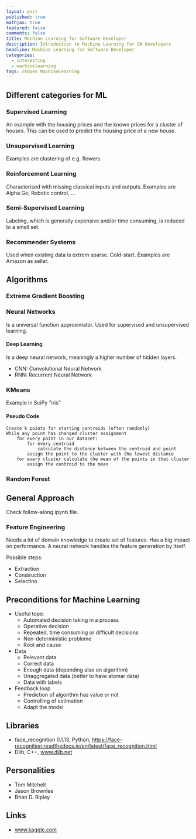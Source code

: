 ```yaml
---
layout: post
published: true
mathjax: true
featured: false
comments: false
title: Machine Learning for Software Developer
description: Introduction to Machine Learning for SW Developers
headline: Machine Learning for Software Developer
categories:
  - interesting
  - machinelearning
tags: chOpen MachineLearning
---
```

## Different categories for ML

### Supervised Learning
An example with the housing prices and the known prices for a cluster of houses. This can be used to predict the housing price of a new house.

### Unsupervised Learning
Examples are clustering of e.g. flowers.

### Reinforcement Learning
Characterised with missing classical inputs and outputs.
Examples are Alpha Go, Robotic control, ...

### Semi-Supervised Learning
Labeling, which is generally expensive and/or time consuming, is reduced to a small set.

### Recommender Systems
Used when existing data is extrem sparse. Cold-start.
Examples are Amazon as seller.


## Algorithms

### Extreme Gradient Boosting

### Neural Networks
Is a universal function approximator. Used for supervised and unsupervised learning.

#### Deep Learning
Is a deep neural network, meaningly a higher number of hidden layers.

- CNN: Convolutional Neural Network
- RNN: Recurrent Neural Network

### KMeans
Example in SciPy "iris"

#### Pseudo Code
```
Create k points for starting centroids (often randomly)
While any point has changed cluster assignment
	for every point in our dataset:
		for every centroid
			calculate the distance between the centroid and point
		assign the point to the cluster with the lowest distance
	for every cluster calculate the mean of the points in that cluster
		assign the centroid to the mean
```

### Random Forest


## General Approach
Check follow-along.ipynb file.

### Feature Engineering
Needs a lot of domain knowledge to create set of features. Has a big impact on performance. A neural network handles the feature generation by itself. 

Possible steps:
- Extraction
- Construction
- Selectino


## Preconditions for Machine Learning
- Useful topic
  - Automated decision taking in a process
  - Operative decision
  - Repeated, time consuming or difficult decisions
  - Non-deterministic probleme
  - Root and cause
- Data
  - Relevant data
  - Correct data
  - Enough data (depending also on algorithm)
  - Unaggregated data (better to have atomar data)
  - Data with labels
- Feedback loop
  - Prediction of algorithm has value or not
  - Controlling of estimation
  - Adapt the model
 
 

## Libraries
- face_recognition 0.1.13, Python, https://face-recognition.readthedocs.io/en/latest/face_recognition.html
- Dlib, C++, www.dlib.net


## Personalities
- Tom Mitchell
- Jason Brownlee
- Brian D. Ripley


## Links
- www.kaggle.com